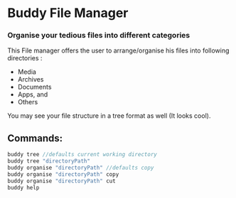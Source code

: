 # Buddy File Manager
### Organise your tedious files into different categories

This File manager offers the user to arrange/organise his files into following directories :
* Media
* Archives
* Documents
* Apps, and
* Others 



You may see your file structure in a tree format as well (It looks cool).

## Commands:
```js
buddy tree //defaults current working directory
buddy tree "directoryPath"
buddy organise "directoryPath" //defaults copy
buddy organise "directoryPath" copy
buddy organise "directoryPath" cut
buddy help
```